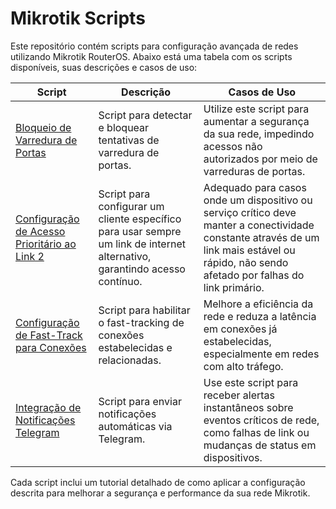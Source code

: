 # Mikrotik Scripts

Este repositório contém scripts para configuração avançada de redes utilizando Mikrotik RouterOS. Abaixo está uma tabela com os scripts disponíveis, suas descrições e casos de uso:

| Script | Descrição | Casos de Uso |
| ------ | --------- | ------------ |
| [Bloqueio de Varredura de Portas](bloqueio_varredura_portas.md) | Script para detectar e bloquear tentativas de varredura de portas. | Utilize este script para aumentar a segurança da sua rede, impedindo acessos não autorizados por meio de varreduras de portas. |
| [Configuração de Acesso Prioritário ao Link 2](configuracao_acesso_prioritario_link2.md) | Script para configurar um cliente específico para usar sempre um link de internet alternativo, garantindo acesso contínuo. | Adequado para casos onde um dispositivo ou serviço crítico deve manter a conectividade constante através de um link mais estável ou rápido, não sendo afetado por falhas do link primário. |
| [Configuração de Fast-Track para Conexões](configuracao_fasttrack_conexoes.md) | Script para habilitar o fast-tracking de conexões estabelecidas e relacionadas. | Melhore a eficiência da rede e reduza a latência em conexões já estabelecidas, especialmente em redes com alto tráfego. |
| [Integração de Notificações Telegram](MikroTik_Telegram_Integration.md) | Script para enviar notificações automáticas via Telegram. | Use este script para receber alertas instantâneos sobre eventos críticos de rede, como falhas de link ou mudanças de status em dispositivos. |

Cada script inclui um tutorial detalhado de como aplicar a configuração descrita para melhorar a segurança e performance da sua rede Mikrotik.
